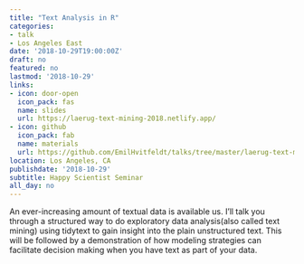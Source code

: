```yaml
---
title: "Text Analysis in R"
categories:
- talk
- Los Angeles East
date: '2018-10-29T19:00:00Z'
draft: no
featured: no
lastmod: '2018-10-29'
links:
- icon: door-open
  icon_pack: fas
  name: slides
  url: https://laerug-text-mining-2018.netlify.app/
- icon: github
  icon_pack: fab
  name: materials
  url: https://github.com/EmilHvitfeldt/talks/tree/master/laerug-text-mining-2018
location: Los Angeles, CA
publishdate: '2018-10-29'
subtitle: Happy Scientist Seminar
all_day: no
---
```


An ever-increasing amount of textual data is available us. I’ll talk you through a structured way to do exploratory data analysis(also called text mining) using tidytext to gain insight into the plain unstructured text. This will be followed by a demonstration of how modeling strategies can facilitate decision making when you have text as part of your data.
